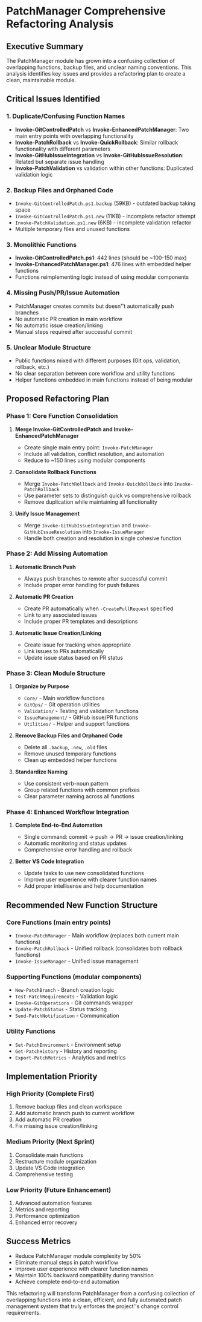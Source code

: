 # PatchManager Comprehensive Refactoring Analysis

## Executive Summary
The PatchManager module has grown into a confusing collection of overlapping functions, backup files, and unclear naming conventions. This analysis identifies key issues and provides a refactoring plan to create a clean, maintainable module.

## Critical Issues Identified

### 1. Duplicate/Confusing Function Names
- **Invoke-GitControlledPatch** vs **Invoke-EnhancedPatchManager**: Two main entry points with overlapping functionality
- **Invoke-PatchRollback** vs **Invoke-QuickRollback**: Similar rollback functionality with different parameters
- **Invoke-GitHubIssueIntegration** vs **Invoke-GitHubIssueResolution**: Related but separate issue handling
- **Invoke-PatchValidation** vs validation within other functions: Duplicated validation logic

### 2. Backup Files and Orphaned Code
- `Invoke-GitControlledPatch.ps1.backup` (59KB) - outdated backup taking space
- `Invoke-GitControlledPatch.ps1.new` (11KB) - incomplete refactor attempt  
- `Invoke-PatchValidation.ps1.new` (6KB) - incomplete validation refactor
- Multiple temporary files and unused functions

### 3. Monolithic Functions
- **Invoke-GitControlledPatch.ps1**: 442 lines (should be ~100-150 max)
- **Invoke-EnhancedPatchManager.ps1**: 476 lines with embedded helper functions
- Functions reimplementing logic instead of using modular components

### 4. Missing Push/PR/Issue Automation
- PatchManager creates commits but doesn''t automatically push branches
- No automatic PR creation in main workflow
- No automatic issue creation/linking
- Manual steps required after successful commit

### 5. Unclear Module Structure
- Public functions mixed with different purposes (Git ops, validation, rollback, etc.)
- No clear separation between core workflow and utility functions
- Helper functions embedded in main functions instead of being modular

## Proposed Refactoring Plan

### Phase 1: Core Function Consolidation
1. **Merge Invoke-GitControlledPatch and Invoke-EnhancedPatchManager**
   - Create single main entry point: `Invoke-PatchManager`
   - Include all validation, conflict resolution, and automation
   - Reduce to ~150 lines using modular components

2. **Consolidate Rollback Functions**
   - Merge `Invoke-PatchRollback` and `Invoke-QuickRollback` into `Invoke-PatchRollback`
   - Use parameter sets to distinguish quick vs comprehensive rollback
   - Remove duplication while maintaining all functionality

3. **Unify Issue Management**
   - Merge `Invoke-GitHubIssueIntegration` and `Invoke-GitHubIssueResolution` into `Invoke-IssueManager`
   - Handle both creation and resolution in single cohesive function

### Phase 2: Add Missing Automation
1. **Automatic Branch Push**
   - Always push branches to remote after successful commit
   - Include proper error handling for push failures

2. **Automatic PR Creation**
   - Create PR automatically when `-CreatePullRequest` specified
   - Link to any associated issues
   - Include proper PR templates and descriptions

3. **Automatic Issue Creation/Linking**
   - Create issue for tracking when appropriate
   - Link issues to PRs automatically
   - Update issue status based on PR status

### Phase 3: Clean Module Structure
1. **Organize by Purpose**
   - `Core/` - Main workflow functions
   - `GitOps/` - Git operation utilities
   - `Validation/` - Testing and validation functions
   - `IssueManagement/` - GitHub issue/PR functions
   - `Utilities/` - Helper and support functions

2. **Remove Backup Files and Orphaned Code**
   - Delete all `.backup`, `.new`, `.old` files
   - Remove unused temporary functions
   - Clean up embedded helper functions

3. **Standardize Naming**
   - Use consistent verb-noun pattern
   - Group related functions with common prefixes
   - Clear parameter naming across all functions

### Phase 4: Enhanced Workflow Integration
1. **Complete End-to-End Automation**
   - Single command: commit → push → PR → issue creation/linking
   - Automatic monitoring and status updates
   - Comprehensive error handling and rollback

2. **Better VS Code Integration**
   - Update tasks to use new consolidated functions
   - Improve user experience with clearer function names
   - Add proper intellisense and help documentation

## Recommended New Function Structure

### Core Functions (main entry points)
- `Invoke-PatchManager` - Main workflow (replaces both current main functions)
- `Invoke-PatchRollback` - Unified rollback (consolidates both rollback functions)
- `Invoke-IssueManager` - Unified issue management

### Supporting Functions (modular components)
- `New-PatchBranch` - Branch creation logic
- `Test-PatchRequirements` - Validation logic  
- `Invoke-GitOperations` - Git commands wrapper
- `Update-PatchStatus` - Status tracking
- `Send-PatchNotification` - Communication

### Utility Functions
- `Set-PatchEnvironment` - Environment setup
- `Get-PatchHistory` - History and reporting
- `Export-PatchMetrics` - Analytics and metrics

## Implementation Priority

### High Priority (Complete First)
1. Remove backup files and clean workspace
2. Add automatic branch push to current workflow
3. Add automatic PR creation
4. Fix missing issue creation/linking

### Medium Priority (Next Sprint)
1. Consolidate main functions
2. Restructure module organization
3. Update VS Code integration
4. Comprehensive testing

### Low Priority (Future Enhancement)
1. Advanced automation features
2. Metrics and reporting
3. Performance optimization
4. Enhanced error recovery

## Success Metrics
- Reduce PatchManager module complexity by 50%
- Eliminate manual steps in patch workflow
- Improve user experience with clearer function names
- Maintain 100% backward compatibility during transition
- Achieve complete end-to-end automation

This refactoring will transform PatchManager from a confusing collection of overlapping functions into a clean, efficient, and fully automated patch management system that truly enforces the project''s change control requirements.
